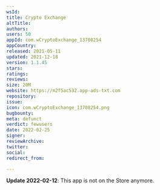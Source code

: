 ```yaml
---
wsId: 
title: Crypto Exchange
altTitle: 
authors: 
users: 50
appId: com.wCryptoExchange_13708254
appCountry: 
released: 2021-05-11
updated: 2021-12-18
version: 1.1.45
stars: 
ratings: 
reviews: 
size: 20M
website: https://m2f5ac532.app-ads-txt.com
repository: 
issue: 
icon: com.wCryptoExchange_13708254.png
bugbounty: 
meta: defunct
verdict: fewusers
date: 2022-02-25
signer: 
reviewArchive: 
twitter: 
social: 
redirect_from: 

---
```


**Update 2022-02-12**: This app is not on the Store anymore.

